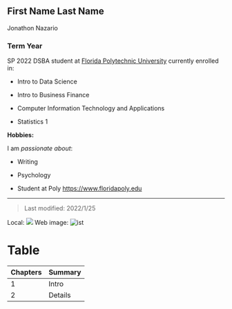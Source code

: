 ## First Name Last Name
Jonathon Nazario
### Term Year 
SP 2022
DSBA student at [Florida Polytechnic University](https://www.floridapoly.edu) currently enrolled in: 

- Intro to Data Science

- Intro to Business Finance

- Computer Information Technology and Applications

- Statistics 1

**Hobbies:**

I am _passionate about_: 

- Writing

- Psychology

- Student at Poly <https://www.floridapoly.edu>

***

> Last modified: 2022/1/25

Local:
![](datanetwork.jpg)
Web image:
![ist](https://cdnassets.hw.net/93/1c/8b0f95e64ae892ac992a1fc31b30/floridapolytechnicuniversity-calatrava-exterior1-hero-tcm20-2169568.jpg)

# Table
| Chapters | Summary |
|:--------|---------|
|1 | Intro|
|2 | Details|
